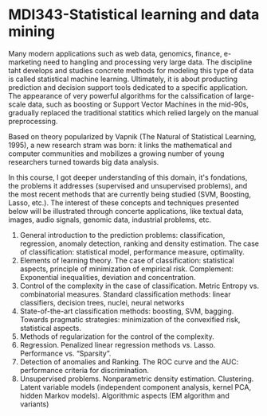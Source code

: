 # MDI343-Statistical learning and data mining

Many modern applications such as web data, genomics, finance, e-marketing need to hangling and processing very large data. The discipline taht develops and studies concrete methods for modeling this type of data is called statistical machine learning. Ultimately, it is about producting prediction and decision support tools dedicated to a specific application. The appearance of very powerful algorithms for the calssification of large-scale data, such as boosting or Support Vector Machines in the mid-90s, gradually replaced the traditional statitics which relied largely on the manual preprocessing.

Based on theory popularized by Vapnik (The Natural of Statistical Learning, 1995), a new research stram was born: it links the mathematical and computer communities and mobilizes a growing number of young researchers turned towards big data analysis.

In this course, I got deeper understanding of this domain, it's fondations, the problems it addresses (supervised and unsupervised problems), and the most recent methods that are currently being studied (SVM, Boosting, Lasso, etc.).
The interest of these concepts and techniques presented below will be illustrated through concerte applications, like textual data, images, audio signals, genomic data, industrial problems, etc.

1. General introduction to the prediction problems: classification, regression, anomaly detection, ranking and density estimation. The case of classification: statistical model, performance measure, optimality. 
2. Elements of learning theory. The case of classification: statistical aspects, principle of minimization of empirical risk. Complement: Exponential inequalities, deviation and concentration. 
3. Control of the complexity in the case of classification. Metric Entropy vs. combinatorial measures. Standard classification methods: linear classifiers, decision trees, nuclei, neural networks 
4. State-of-the-art classification methods: boosting, SVM, bagging. Towards pragmatic strategies: minimization of the convexified risk, statistical aspects. 
5. Methods of regularization for the control of the complexity. 
6. Regression. Penalized linear regression methods vs. Lasso. Performance vs. “Sparsity”.
7. Detection of anomalies and Ranking. The ROC curve and the AUC: performance criteria for discrimination. 
8. Unsupervised problems. Nonparametric density estimation. Clustering. Latent variable models (independent component analysis, kernel PCA, hidden Markov models). Algorithmic aspects (EM algorithm and variants)
